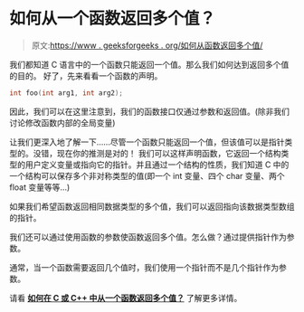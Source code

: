 # 如何从一个函数返回多个值？

> 原文:[https://www . geeksforgeeks . org/如何从函数返回多个值/](https://www.geeksforgeeks.org/how-can-i-return-multiple-values-from-a-function/)

我们都知道 C 语言中的一个函数只能返回一个值。那么我们如何达到返回多个值的目的。
好了，先来看看一个函数的声明。

```cpp
int foo(int arg1, int arg2);
```

因此，我们可以在这里注意到，我们的函数接口仅通过参数和返回值。(除非我们讨论修改函数内部的全局变量)

让我们更深入地了解一下……尽管一个函数只能返回一个值，但该值可以是指针类型的。没错，现在你的推测是对的！
我们可以这样声明函数，它返回一个结构类型的用户定义变量或指向它的指针。并且通过一个结构的性质，我们知道 C 中的一个结构可以保存多个非对称类型的值(即一个 int 变量、四个 char 变量、两个 float 变量等等…)

如果我们希望函数返回相同数据类型的多个值，我们可以返回指向该数据类型数组的指针。

我们还可以通过使用函数的参数使函数返回多个值。怎么做？通过提供指针作为参数。

通常，当一个函数需要返回几个值时，我们使用一个指针而不是几个指针作为参数。

请看 **[如何在 C 或 C++ 中从一个函数返回多个值？](https://www.geeksforgeeks.org/how-to-return-multiple-values-from-a-function-in-c-or-cpp/)** 了解更多详情。